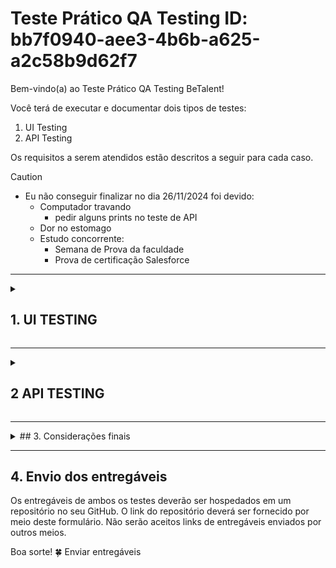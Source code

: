 # Teste Prático QA Testing ID: bb7f0940-aee3-4b6b-a625-a2c58b9d62f7

Bem-vindo(a) ao Teste Prático QA Testing BeTalent!

Você terá de executar e documentar dois tipos de testes:

1. UI Testing
2. API Testing

Os requisitos a serem atendidos estão descritos a seguir para cada caso.

>[!CAUTION]
>
> - Eu não conseguir finalizar no dia 26/11/2024 foi devido:
>   - Computador travando
>     - pedir alguns prints no teste de API
>   - Dor no estomago
>   - Estudo concorrente:
>     - Semana de Prova da faculdade
>     - Prova  de certificação Salesforce

---------------------------------
<details>
  <summary>
 
## 1. UI TESTING

  </summary>
A tarefa aqui é testar a plataforma de e-commerce [Sauce Demo](https://www.saucedemo.com). Suponha que a plataforma precisa passar por uma validação completa antes de ser lançada em produção e cabe a você testá-la.

### 1.1 Instruções

- [ ] 1.1.1 Crie um plano de testes documentado que cubra os principais fluxos da aplicação
- [ ] 1.1.2 Execute os testes manualmente e documente os resultados
- [ ] 1.1.3 Identifique potenciais problemas de UX/UI que poderiam impactar negativamente a experiência do usuário

### 1.2 Cenários mínimos a serem testados

- [X] [1.2.1 Login com diferentes tipos de usuários disponíveis](/features/1.2.1%20Login%20com%20diferentes%20tipos%20de%20usuários%20disponíveis.feature)

  ``` Gherkin
    Feature: Login de usuários no sistema
      Como um usuário do sistema
      Quero acessar o sistema com diferentes credenciais
  ```

  Para validar os comportamentos específicos de cada tipo de usuário

  |ID  |Usuario                   |Senha          |
  |---:| :---:                    |:---:          |
  |01  |standard_user             |secret_sauce   |
  |02  |locked_out_user           |secret_sauce   |
  |03  |problem_user              |secret_sauce   |
  |04  |performance_glitch_user   |secret_sauce   |
  |05  |error_user                |secret_sauce   |
  |06  |visual_user               |secret_sauce   |

  ``` Gherkin
    Scenario: Login bem-sucedido com usuário padrão
      Given o usuário está na página de login "https://www.saucedemo.com/"
      When ele insere o nome de usuário "standard_user" e a senha "secret_sauce"
      Then ele deve acessar o sistema com sucesso
  ```

  ![standard_user](/IMAGEM/2.1%20Cenario%20UI/Login/standard_user.gif)

  ``` Gherkin
    Scenario: Login bloqueado com usuário locked_out_user
      Given o usuário está na página de login "https://www.saucedemo.com/"
      When ele insere o nome de usuário "locked_out_user" e a senha "secret_sauce"
      Then ele deve ver a mensagem "Epic sadface: Sorry, this user has been locked out."
  ```

  ![locked_out_user](/IMAGEM/2.1%20Cenario%20UI/Login/locked_out_user.gif)

  ``` Gherkin
    Scenario: Problemas ao acessar o sistema com usuário problem_user
        Given o usuário está na página de login "https://www.saucedemo.com/"
        When ele insere o nome de usuário "problem_user" e a senha "secret_sauce"
        Then o sistema deve apresentar erros de comportamento no acesso
  ```

  ![problem_user](/IMAGEM/2.1%20Cenario%20UI/Login/problem_user.gif)

  ``` Gherkin
    Scenario: Performance lenta com usuário performance_glitch_user
      Given o usuário está na página de login "https://www.saucedemo.com/"
      When ele insere o nome de usuário "performance_glitch_user" e a senha "secret_sauce"
      Then o sistema deve demorar para responder
  ```

  ![performance_glitch_user](/IMAGEM/2.1%20Cenario%20UI/Login/performance_glitch_user.gif)

  ``` Gherkin
  Scenario: Erros ao acessar com usuário error_user
      Given o usuário está na página de login "https://www.saucedemo.com/"
      When ele insere o nome de usuário "error_user" e a senha "secret_sauce"
      Then o sistema deve acessar com erros no comportamento
  ```

  ![error_user](/IMAGEM/2.1%20Cenario%20UI/Login/error_user.gif)

  ``` Gherkin
  Scenario: Validar impacto visual com usuário visual_user
      Given o usuário está na página de login "https://www.saucedemo.com/"
      When ele insere o nome de usuário "visual_user" e a senha "secret_sauce"
      Then o sistema deve exibir comportamentos ou alterações visuais incomuns
  ```

  ![visual_user](/IMAGEM/2.1%20Cenario%20UI/Login/visual_user.gif)

- [X] [1.2.2 Ordenação e filtragem de produtos](/features/1.2.2%20Ordenação%20e%20filtragem%20de%20produtos.feature)

  ``` Gherkin
  Feature: Ordenação e filtragem de produtos
    Como um usuário do sistema
    Quero ordenar e filtrar os produtos
    Para facilitar a busca pelo item desejado
  ```

  ``` Gherkin
    Scenario: Ordenar produtos por preço ascendente
        Given o usuário está na página de listagem de produtos
        When ele seleciona a opção "Preço: menor para maior"
        Then os produtos devem ser exibidos em ordem crescente de preço
  ```

  ![Ordenar produtos por preço ascendente](/IMAGEM/2.1%20Cenario%20UI/Ordenar/Ordenar%20produtos%20por%20preço%20ascendente.gif)

  ``` Gherkin
    Scenario: Ordenar produtos por preço descendente
      Given o usuário está na página de listagem de produtos
      When ele seleciona a opção "Preço: maior para menor"
      Then os produtos devem ser exibidos em ordem decrescente de preço
  ```

  ![Ordenar produtos por preço descendente](/IMAGEM/2.1%20Cenario%20UI/Ordenar/Ordenar%20produtos%20por%20preço%20descendente.gif)

  ``` Gherkin
    Scenario: Ordenar produtos por nome de A a Z
      Given o usuário está na página de listagem de produtos
      And há produtos com diferentes nomes listados
      When ele seleciona a opção "Nome: A a Z"
      Then os produtos devem ser exibidos em ordem alfabética crescente
      And o primeiro produto deve ter o nome que começa com a menor letra alfabética disponível
  ```

  ![Ordenar produtos por nome de A a Z](/IMAGEM/2.1%20Cenario%20UI/Ordenar/Ordenar%20produtos%20por%20nome%20de%20A%20a%20Z.gif)

  ``` Gherkin
    Scenario: Ordenar produtos por nome de Z a A
      Given o usuário está na página de listagem de produtos
      And há produtos com diferentes nomes listados
      When ele seleciona a opção "Nome: Z a A"
      Then os produtos devem ser exibidos em ordem alfabética decrescente
      And o primeiro produto deve ter o nome que começa com a maior letra alfabética disponível
  ```

  ![Ordenar produtos por nome de Z a A](/IMAGEM/2.1%20Cenario%20UI/Ordenar/Ordenar%20produtos%20por%20nome%20de%20Z%20a%20A.gif)

- [ ] [1.2.3 Fluxo completo de compra (do carrinho até finalização)](/features/1.2.3%20Fluxo%20completo%20de%20compra%20do%20carrinho%20até%20finalização.feature)

  ``` Gherkin
  Feature: Fluxo completo de compra
    Como um usuário do sistema
    Quero adicionar produtos ao carrinho e finalizar a compra
    Para concluir a minha compra com sucesso
  ```

  ``` Gherkin
  Scenario: Adicionar produto ao carrinho e finalizar a compra
    Given o usuário está na página de listagem de produtos
    And o usuário visualiza produtos disponíveis para compra
    When ele adiciona o produto "Produto A" ao carrinho
    Then o produto "Produto A" deve ser adicionado ao carrinho
  ```

  ![Adicionar produto ao carrinho](/IMAGEM/2.1%20Cenario%20UI/FluxoCompleto/Adicionar%20produto%20ao%20carrinho.gif)

  ``` Gherkin
  Scenario: Verificar itens no carrinho antes de finalizar a compra
    Given o usuário adicionou o "Produto A" ao carrinho
    When ele acessa o carrinho de compras
    Then o carrinho deve exibir o produto "Produto A"
    And o valor total do carrinho deve refletir o preço do "Produto A"
  ```

  ![Verificar itens no carrinho](/IMAGEM/2.1%20Cenario%20UI/FluxoCompleto/Verificar%20itens%20no%20carrinho.gif)

  ``` Gherkin
  Scenario: Remover produto do carrinho
    Given o usuário tem o produto "Produto A" no carrinho
    When ele remove o "Produto A" do carrinho
    Then o carrinho não deve exibir o produto "Produto A"
    And o valor total do carrinho deve ser atualizado
  ```

  ![Remover produto do carrinho](/IMAGEM/2.1%20Cenario%20UI/FluxoCompleto/Remover%20produto%20do%20carrinho.gif)

  ``` Gherkin
  Scenario: Finalizar compra com sucesso
    Given o usuário tem produtos no carrinho
    When ele clica em "Finalizar compra"
    And ele insere as informações de pagamento e endereço de entrega
    Then a compra deve ser finalizada com sucesso
    And o usuário deve ser redirecionado para a página de confirmação de pedido
  ```

  ``` Gherkin
  Scenario: Verificar erro ao tentar finalizar compra sem itens no carrinho
    Given o usuário não tem produtos no carrinho
    When ele tenta finalizar a compra
    Then ele deve ser informado que o carrinho está vazio
    And a opção de finalizar a compra deve ser desabilitada
  ```

  ``` Gherkin
  Scenario: Aplicar código de desconto no carrinho
    Given o usuário tem o "Produto A" no carrinho
    And ele possui um código de desconto válido
    When ele aplica o código de desconto no carrinho
    Then o valor total do carrinho deve ser reduzido de acordo com o desconto
    And o usuário deve ver o valor do desconto aplicado
  ```

  ``` Gherkin
  Scenario: Aplicar código de desconto no carrinho
    Given o usuário tem o "Produto A" no carrinho
    And ele possui um código de desconto válido
    When ele aplica o código de desconto no carrinho
    Then o valor total do carrinho deve ser reduzido de acordo com o desconto
    And o usuário deve ver o valor do desconto aplicado
  ```

  ``` Gherkin
  Scenario: Confirmar detalhes do pedido após a finalização
    Given o usuário finalizou a compra
    When ele visualiza a página de confirmação de pedido
    Then ele deve ver os detalhes do pedido, incluindo os produtos comprados, o valor total e a estimativa de entrega
  ```

- [ ] [1.2.4 Remoção de itens do carrinho](/features/1.2.4%20Remoção%20de%20itens%20do%20carrinho.feature)

  ``` Gherkin
  Feature: Remoção de itens do carrinho
    Como um usuário do sistema
    Quero remover itens do meu carrinho
    Para atualizar a lista de produtos antes de finalizar a compra
  ```

  ``` Gherkin
  Scenario: Remover um único item do carrinho
    Given o usuário tem o produto "Produto A" no carrinho
    When ele clica na opção de remover "Produto A"
    Then o produto "Produto A" deve ser removido do carrinho
    And o carrinho deve ser atualizado para refletir a remoção
  ```

  ![Remover produto do carrinho](/IMAGEM/2.1%20Cenario%20UI/FluxoCompleto/Remover%20produto%20do%20carrinho.gif)

  ``` Gherkin
  Scenario: Remover múltiplos itens do carrinho
      Given o usuário tem os produtos "Produto A" e "Produto B" no carrinho
      When ele remove o "Produto A" e o "Produto B"
      Then o carrinho deve ser vazio
      And o valor total do carrinho deve ser zero
  ```

  ``` Gherkin
  Scenario: Verificar atualização do valor após remoção
      Given o usuário tem os produtos "Produto A" e "Produto B" no carrinho
      And o valor total do carrinho é de R$ 100,00
      When ele remove o "Produto A" do carrinho
      Then o carrinho deve exibir apenas o "Produto B"
      And o valor total do carrinho deve ser ajustado para refletir o preço do "Produto B"
  ```

  ``` Gherkin
  Scenario: Verificar se o carrinho está vazio após remoção de todos os itens
      Given o usuário tem produtos no carrinho
      When ele remove todos os itens do carrinho
      Then o carrinho deve estar vazio
      And a mensagem "Seu carrinho está vazio" deve ser exibida
  ```

  ``` Gherkin
  Scenario: Cancelar remoção de item do carrinho
      Given o usuário tem o produto "Produto A" no carrinho
      When ele clica na opção de remover "Produto A"
      And escolhe cancelar a remoção
      Then o produto "Produto A" deve permanecer no carrinho
      And o valor total do carrinho não deve ser alterado
  ```

- [ ] [1.2.5 Navegação entre páginas](/features/1.2.5%20Navegação%20entre%20páginas.feature)

  ``` Gherkin
  Feature: Navegação entre páginas
    Como um usuário do sistema
    Quero navegar entre as diferentes páginas do site
    Para explorar os produtos e realizar minha compra de forma eficiente
  ```

  ``` Gherkin
  Scenario: Navegar da página inicial para a listagem de produtos
      Given o usuário está na página inicial
      When ele clica no link "Produtos" no menu
      Then ele deve ser redirecionado para a página de listagem de produtos
  ```

  ``` Gherkin
  Scenario: Navegar da página de listagem de produtos para a página de detalhes de um produto
      Given o usuário está na página de listagem de produtos
      And o produto "Produto A" está listado
      When ele clica no produto "Produto A"
      Then ele deve ser redirecionado para a página de detalhes do "Produto A"
  ```

  ``` Gherkin
  Scenario: Navegar de volta da página de detalhes para a página de listagem de produtos
      Given o usuário está na página de detalhes do "Produto A"
      When ele clica no link "Voltar para listagem de produtos"
      Then ele deve ser redirecionado para a página de listagem de produtos
  ```

  ``` Gherkin
  Scenario: Navegar do carrinho para a finalização da compra
      Given o usuário tem itens no carrinho
      When ele clica na opção "Finalizar compra"
      Then ele deve ser redirecionado para a página de finalização da compra
  ```

  ``` Gherkin
  Scenario: Navegar para a página de login a partir da página de carrinho
      Given o usuário não está logado
      When ele clica no botão "Login" na página do carrinho
      Then ele deve ser redirecionado para a página de login
  ```

  ``` Gherkin
  Scenario: Verificar navegação para página de confirmação após finalização da compra
      Given o usuário finalizou a compra com sucesso
      When ele é redirecionado para a página de confirmação de pedido
      Then ele deve ver a mensagem de confirmação e os detalhes do pedido
  ```

- [X] [1.2.6 Logout](/features/1.2.6%20Logout.feature)

  ``` Gherkin
  Feature: Logout pelo menu
      Como um usuário autenticado
      Quero realizar logout através do menu
      Para encerrar minha sessão com segurança
  ```

  ``` Gherkin
    Scenario: Logout com sucesso pelo menu
      Given o usuário está logado no sistema
      And o menu está visível
      When ele clica no menu
      And seleciona a opção "Logout"
      Then ele deve ser redirecionado para a página de login
      And sua sessão deve ser encerrada
  ```

  ![Logout com sucesso pelo menu](/IMAGEM/2.1%20Cenario%20UI/Logout/Logout%20com%20sucesso%20pelo%20menu.gif)

  ``` Gherkin
    Scenario: Menu não visível para usuários não autenticados
      Given o usuário não está logado no sistema
      When ele tenta acessar o menu
      Then o menu de logout não deve ser exibido
  ```

  ![Menu não visível para usuários não autenticados](/IMAGEM/2.1%20Cenario%20UI/Logout/Menu%20não%20visível%20para%20usuários%20não%20autenticados.png)

  ``` Gherkin
    Scenario: Verificar existência da opção de logout no menu
      Given o usuário está logado no sistema
      When ele clica no menu
      Then a opção "Logout" deve estar disponível
  ```

### 1.3 Entregáveis

- [ ] 1.3.1 Documento formatado em Markdown (.md) contendo:
  - [ ] 1.3.1.1 Plano de testes estruturado com casos de teste
  - [ ] 1.3.1.2 Resultados dos testes executados
  - [ ] 1.3.1.3 Sugestões de melhorias de UX/UI
  - [ ] 1.3.1.4 Lista de bugs encontrados (se houver)
    - :lady_beetle: Não tem um campo de somatorio dos produtos no carrinho
    ![campo de somatorio](/IMAGEM/2.1%20Cenario%20UI/BUG/campo%20de%20somatorio.png)
    - :lady_beetle:
    - :lady_beetle:
  - [ ] 1.3.1.5 Análise de riscos da aplicação

- [ ] 1.3.2 Extras (diferenciais):
  - [ ] 1.3.2.1 Testes de responsividade
  - [ ] 1.3.2.2 Testes de acessibilidade
  - [ ] 1.3.2.3 Sugestões de automação

### 1.4 Critérios de avaliação

- [ ] 1.4.1 Organização e clareza da documentação, dentro dos critérios fornecidos
- [ ] 1.4.2 Cobertura dos cenários críticos
- [ ] 1.4.3 Capacidade de identificar eventuais bugs/problemas
- [ ] 1.4.4 Qualidade das sugestões de melhoria
- [ ] 1.4.5 Pensamento crítico sobre eventuais riscos e impactos no negócio
  - Tive  dificuldade  para obter os usuarios e senha para o teste do UI TESTING
    ![alt text](/IMAGEM/3.1%20dificuldade/Usuario%20e%20%20Senha.png)

### 1.5 Observações

- [ ] 1.5.1 A documentação deve ser entregue obrigatoriamente em Markdown (.md)
- [ ] 1.5.2 Quando considerar necessário, explique/justifique suas decisões
- [ ] 1.5.3 Inclua prints de tela quando relevante
</details>

---------------------------------
<details>
  <summary>

## 2 API TESTING

  </summary>



A tarefa aqui é testar a [API do Restful-Booker](https://restful-booker.herokuapp.com), um sistema de reservas de hotel. Suponha que a API precisa ser validada antes de ser integrada com o front-end e cabe a você testá-la.

### 2.1 Instruções

- [ ] 2.1.1 Analise a documentação da API fornecida
- [ ] 2.1.2 Crie e execute testes para os endpoints principais
- [ ] 2.1.3 Documente os resultados e comportamentos encontrados

### 2.2 Cenários

- [ ] 2.2.1 Autenticação:
  - [X] [2.2.1.1 Gerar token de autenticação](/JSON/2.2%20cenarios%20API/2.2.1.1%20Gerar%20token%20de%20autenticação%20via%20Json.json)
  ![2.2.1.1 Gerar token de autenticação](/IMAGEM/2.2%20cenario%20API/2.2.1.1%20Gerar%20token%20de%20autenticação.png)
  - [ ] 2.2.1.2 Tentar gerar token com credenciais inválidas

- [X] 2.2.2 Gestão de reservas:
  ![Autorização](/IMAGEM/2.2%20cenario%20API/2.2.2%20Gestão%20de%20reservas/Autorização.png)
  - [X] [2.2.2.1 Criar uma nova reserva](/JSON/2-2%20cenarios/2.2.2%20Gestão%20de%20reservas/2.2.2.1%20Criar%20uma%20nova%20reserva.json)
  ![Criar uma nova reserva](/IMAGEM/2.2%20cenario%20API/2.2.2%20Gestão%20de%20reservas/2.2.2.1%20Criar%20uma%20nova%20reserva.png)
  - [X] [2.2.2.2 Buscar uma reserva específica](/JSON/2-2%20cenarios/2.2.2%20Gestão%20de%20reservas/2.2.2.2%20Buscar%20uma%20reserva%20específica.json)
  ![Buscar uma reserva específica](/IMAGEM/2.2%20cenario%20API/2.2.2%20Gestão%20de%20reservas/2.2.2.2%20Buscar%20uma%20reserva%20específica.gif)
  - [X] [2.2.2.3 Listar todas as reservas](/JSON/2-2%20cenarios/2.2.2%20Gestão%20de%20reservas/2.2.2.3%20Listar%20todas%20as%20reservas.json)
  ![Listar todas as reservas](/IMAGEM/2.2%20cenario%20API/2.2.2%20Gestão%20de%20reservas/2.2.2.3%20Listar%20todas%20as%20reservas.gif)
  - [X] 2.2.2.4 Atualizar uma reserva existente {[Antes](/JSON/2-2%20cenarios/2.2.2%20Gestão%20de%20reservas/Antes%202.2.2.4%20Atualizar%20uma%20reserva%20existente.json) e [Depois](/JSON/2-2%20cenarios/2.2.2%20Gestão%20de%20reservas/Depois%202.2.2.4%20Atualizar%20uma%20reserva%20existente.json)}
  ![Antes de Atualizar uma reserva existente](/IMAGEM/2.2%20cenario%20API/2.2.2%20Gestão%20de%20reservas/Antes%20de%20Atualizar%20uma%20reserva%20existente.png)
  - [X] 2.2.2.5 Deletar uma reserva

- [ ] 2.2.3 Filtros e buscas:
  - [ ] 2.2.3.1 Buscar reservas por nome
  - [ ] 2.2.3.2 Buscar reservas por data de check-in
  - [ ] 2.2.3.3 Buscar reservas por data de check-out

- [ ] 2.3 Entregáveis:
  - [ ] 2.3.1 Collection contendo:
    - [ ] 2.3.1.1 Todos os requests organizados
    - [ ] 2.3.1.2 Pelo menos um teste para cada request
    - [ ] 2.3.1.3 Variáveis de ambiente configuradas
  - [ ] 2.3.2 Documento em Markdown (.md) contendo:
    - [ ] 2.3.2.1 Lista de cenários testados
    - [ ] 2.3.2.2 Resultados obtidos
    - [ ] 2.3.2.3 Bugs encontrados (se houver)

- [ ] 2.4 Pontos de atenção:
  - [ ] 2.4.1 Tratamento de erros
  - [ ] 2.4.2 Validação de campos obrigatórios
  - [ ] 2.4.3 Formato das datas
  - [ ] 2.4.4 Códigos de resposta HTTP

- [ ] 2.5 Observações:
  - [ ] 2.6.1 Use Postman ou qualquer outra ferramenta de sua preferência
  - [ ] 2.6.2 Documente quaisquer premissas assumidas, se possível

</details>

---------------------------------
<details>
  <summary>
## 3. Considerações finais    
  </summary>

Caso não consiga completar os testes até o prazo definido:

### 3.1 Garanta que tudo que foi construído esteja em funcionamento

### 3.2 Relate na documentação quais foram as dificuldades encontradas

- Tive  dificuldade  para obter os usuarios e senha para o teste do UI TESTING

### 3.3 Documente o que foi implementado e o que ficou pendente
</details>

---------------------------------

## 4. Envio dos entregáveis

Os entregáveis de ambos os testes deverão ser hospedados em um repositório no seu GitHub. O link do repositório deverá ser fornecido por meio deste formulário. Não serão aceitos links de entregáveis enviados por outros meios.

Boa sorte! 🍀
Enviar entregáveis
